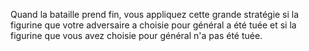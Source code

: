 Quand la bataille prend fin, vous appliquez cette grande stratégie si la figurine que votre adversaire a choisie pour général a été tuée et si la figurine que vous avez choisie pour général n'a pas été tuée.